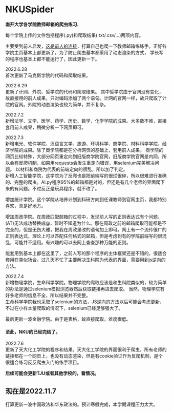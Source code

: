 # NKUSpider
**南开大学各学院教师邮箱的爬虫练习.**<br>

每个学院上传的文件包括程序(.py)和爬取结果(.txt/.csv/...)两项内容。

主要受到前人启发，[这是前人的连接](https://github.com/lvwuwei/NKU-spider)，打算自己也爬一下教师邮箱练练手。正好各学院主页基本上都更新了，为了防止爬虫基本都采用了动态渲染的方式，
学长写的程序也基本上都不能运行了，因此更新一下。

2022.6.28<br>
首次更新了马克斯学院的代码和爬取结果。

2022.6.29<br>
更新了计网、外院、哲学院的代码和爬取结果。
其中哲学院由于官网没有变化，故直接用的前人成果，只对编码添加了两个语句。计网的官网一样，故只爬取了计院的官网。外院的动态渲染也较为简单，并不复杂。


2022.7.2<br>
新增法学、文学、医学、药学、历史、数学、化学学院的成果。大多数不难，直接套用前人成果，稍微分析一下网页即可。

2022.7.3<br>
新增电光、软件学院、汉语言文学、旅游、环境科学、商学院、材料科学学院、经济学院的成果。除了商学院都是在分析网页的基础上，套用前人成果。
商学院的网页比较特殊，大部分网页重定向到旧版商学院官网，旧版商学院官网是内网，所以会有反爬机制，如果用requests会发生重定向错误，用selenium完美解决问题。
以材料和商院为代表的前端定向的很乱，所以加了判定。<br>
新增人工智能学院，这学院为了反爬也是把前端写的很烂很碎，所以很难进行准确的、完整的爬虫。AI.py程序95%的邮箱都是对的，但还是有几个老师的界面爬下来的有问题。不过反正是玩具程序，就不改了。<br>

增加统计学院。这个学院从培养计划到科研方向到任课教师到官网主页，我都特别喜欢，真是好地方。<br>

增加周政学院。在周政匹配邮箱的过程中，发现前人写的正则表达式有个问题，(AT)无法成功替换成@，暂时不知道为什么。那在周政之前的邮箱爬取可能都是不完全的，但是无伤大雅，把我在周政里改的语句加上即可。网上有一个流传很广的正则表达式，理论上可以匹配任何格式的邮箱，但是考虑到有的学院前端写的很混乱，可能并不适用。有兴趣的可以去网上查查那种万能的正则。<br>

能套用到基本上都在这里了，之前人写的那个程序的主体框架还是不错的，很适合套用在类似场合。过几天不忙了主要解决生科院为代表的界面，需要用到js逆向的方法。

2022.7.4<br>
新增物理学院，生命科学学院。物理学院的爬取应该是和生科院类似的，较为简单的办法是通过selenium模拟浏览器然后获取链接再进去爬取。
当然，物理学院有好多老师的信息不全，所以结果并不完整。<br>
生命科学学院我也采取了selenium的方法，JS逆向的方法以后可能会考虑更新，不过在小样本量爬取的情况下，selenium已经足够强大了。<br>

最后更新一波金融学院。由于是表格，故直接爬取，难度很低。<br>

#### 至此，NKU的已经完结了。<br>

2022.7.6<br>
更新了天大化工学院的程序和结果。天大化工学院的界面很利于爬虫，所有老师的链接都在一个网页上，也没有动态渲染，但是有cookie验证作为反爬机制，是个很适合练习反反爬虫入门的练手项目。


**后续可能会更新TJU或者其他学校的，看情况。**

## 现在是2022.11.7
打算更新一波中国政法和华东政法的。预计寒假完成，本学期课程压力太大。
